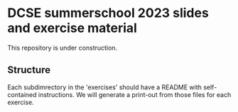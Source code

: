 # DCSE summerschool 2023 slides and exercise material

This repository is under construction.

## Structure

Each subdimrectory in the 'exercises' should have a README with self-contained instructions.
We will generate a print-out from those files for each exercise.

